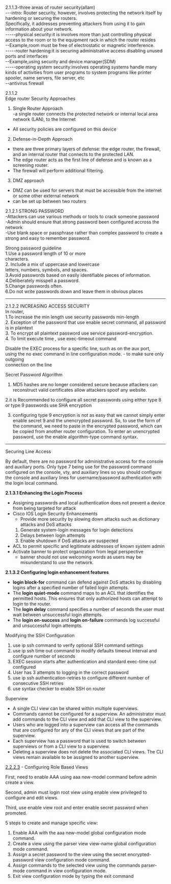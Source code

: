 


2.1.1.3-three areas of router security(allam)  
---intro: Router security, however, involves protecting the network itself by hardening or securing the routers.  
Specifically, it addresses preventing attackers from using it to gain information about your network.  
-----physical security:it is involves more than just controlling physical access to the room or to the equipment rack in which the router resides  
--Example,room must be free of electrostatic or magnetic interference.  
-----router hardening:it is securing administrative access disabling unused ports and interfaces  
--Example,using security and device manager(SDM)  
-----operating system security:involves operating systems handle many kinds of activities from user programs to system programs like printer spooler, name servers, file server, etc  
--antivirus firewall


2.1.1.2  
Edge router Security Approaches  
1) Single Router Approach  
-a single router connects the protected network or internal local area network (LAN), to the Internet  
- All security policies are configured on this device  
2) Defense-in-Depth Approach  
- there are three primary layers of defense: the edge router, the firewall, and an internal router that connects to the protected LAN.  
- The edge router acts as the first line of defense and is known as a screening router.  
- The firewall will perform additional filtering.  
3) DMZ approach  
- DMZ can be used for servers that must be accessible from the internet or some other external network  
- can be set up between two routers

2.1.2.1 STRONG PASSWORD  
-Attackers can use various methods or tools to crack someone password  
-Admin should ensure that strong password been configured accross the network  
-Use blank space or passphrase rather than complex password to create a strong and easy to remember password.  

  

Strong password guideline  
1.Use a password length of 10 or more  
characters.  
2. Include a mix of uppercase and lowercase  
letters, numbers, symbols, and spaces.  
3.Avoid passwords based on easily identifiable pieces of information.  
4.Deliberately misspell a password.  
5.Change passwords often.  
6.Do not write passwords down and leave them in obvious places

  

----  
2.1.2.2 INCREASING ACCESS SECURITY  
In router,  
1.To increase the min length use security passwords min-length  
2. Exception of the password that use enable secret command, all password is in plaintext  
3. To encrypt all plaintext password use service password-encryption.  
4. To limit execute time , use exec-timeout command

  

Disable the EXEC process for a specific line, such as on the aux port,  
using the no exec command in line configuration mode. - to make sure only outgoing  
connection on the line

Secret Password Algorithm

1. MD5 hashes are no longer considered secure because attackers can reconstruct valid certificates allow attackers spoof any website.

2.it is Recommended to configure all secret passwords using either type 8 or type 9 passwords use SHA encryption

3. configuring type 9 encryption is not as easy that we cannot simply enter enable secret 9 and the unencrypted password. So, to use the form of the command, we need to paste in the encrypted password, which can be copied from another router configuration. To enter an unencrypted password, use the enable algorithm-type command syntax.

-------

Securing Line Access

By default, there are no password for administrative access for the console and auxiliary ports. Only type 7 being use for the password command configured on the console, vty, and auxiliary lines so you should configure the console and auxiliary lines for username/password authentication with the login local command.


**2.1.3.1 Enhancing the Login Process**
 - Assigning passwords and local authentication does not prevent a device from being targeted for attack
 - Cisco IOS Login Security Enhancements
	 - Provide more security by slowing down attacks such as dictionary attacks and DoS attacks
	 1) Generate system-login messages for login detections
	 2) Delays between login attempts
	 3) Enable shutdown if DoS attacks are suspected
- ACL to permit specific and legitimate addresses of known system admin
 - Activate banner to protect organization from legal perspective
	 - banner should not use welcoming words as users may be misunderstand to use the network.


**2.1.3.2 Configuring login enhancement features**  
- **login block-for** command can defend against DoS attacks by disabling logins after a specified number of failed login attempts.
- The **login quiet-mode** command maps to an ACL that identifies the permitted hosts. This ensures that only authorized hosts can attempt to login to the router.
- The **login delay** command specifies a number of seconds the user must wait between unsuccessful login attempts.
- The **login on-success** and **login on-failure** commands log successful and unsuccessful login attempts.


Modifying the SSH Configuration  
1. use ip ssh command to verify optional SSH command settings  
2. use ip ssh time out command to modify defaults timeout interval and configure number of seconds  
3. EXEC session starts after authentication and standard exec-time out configured  
4. User has 3 attempts to logging in the correct password  
5. use ip ssh authentication-retries to configure different number of consecutive SSH retries  
6. use syntax checker to enable SSH on router


Superview
-   A single CLI view can be shared within multiple superviews.
-   Commands cannot be configured for a superview. An administrator must add commands to the CLI view and add that CLI view to the superview.
-   Users who are logged into a superview can access all the commands that are configured for any of the CLI views that are part of the superview.
-   Each superview has a password that is used to switch between superviews or from a CLI view to a superview.
-   Deleting a superview does not delete the associated CLI views. The CLI views remain available to be assigned to another superview.


[2.2.2.3](http://2.2.2.3/ "http://2.2.2.3/") - Configuring Role Based Views  
  
First, need to enable AAA using aaa new-model command before admin create a view.  
  
Second, admin must login root view using enable view privileged to configure and edit views.  
  
Third, use enable view root and enter enable secret password when promoted.  
  
5 steps to create and manage specific view:  
  
1) Enable AAA with the aaa new-model global configuration mode command.  
2) Create a view using the parser view view-name global configuration mode command.  
3) Assign a secret password to the view using the secret encrypted-password view configuration mode command.  
4) Assign commands to the selected view using the commands parser-mode command in view configuration mode.  
5) Exit view configuration mode by typing the exit command